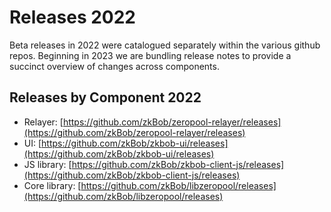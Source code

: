 # Releases 2022

Beta releases in 2022 were catalogued separately within the various github repos. Beginning in 2023 we are bundling release notes to provide a succinct overview of changes across components.

## Releases by Component 2022

* Relayer: [https://github.com/zkBob/zeropool-relayer/releases](https://github.com/zkBob/zeropool-relayer/releases)
* UI: [https://github.com/zkBob/zkbob-ui/releases](https://github.com/zkBob/zkbob-ui/releases)
* JS library: [https://github.com/zkBob/zkbob-client-js/releases](https://github.com/zkBob/zkbob-client-js/releases)
* Core library: [https://github.com/zkBob/libzeropool/releases](https://github.com/zkBob/libzeropool/releases)
